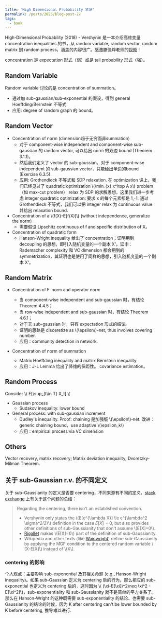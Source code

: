 ```yaml
---
title: 'High Dimensional Probability 笔记'
permalink: /posts/2025/blog-post-2/
tags:
  - book
---
```

High-Dimensional Probability (2018) - Vershynin 是一本介绍高维变量 concentration inequalities 的书，从 random variable, random vector, random matrix 到 random process，涵盖的内容很广。感激滕佳烨老师的[视频](http://www.tengjiaye.com/HDP.html)！

concentration 是 expectation 形式（弱）或是 tail probability 形式（强）。

## Random Variable

Random variable 讨论的是 concentration of summation。
- 通过加 sub-gaussian/sub-exponential 的假设，得到 general Hoeffding/Bernstein 不等式
- 应用: degree of random graph 的 bound。

## Random Vector

- Concentration of norm (dimension趋于无穷而非summation) 
  - 对于 component-wise independent and component-wise sub-gaussian 的 random vector, 可以给出 norm 的双边 bound (Theorem 3.1.1)。
  - 然后我们定义了 vector 的 sub-gaussian。对于 component-wise independent 的 sub-gaussian vector，只能给出单边的bound (Exercise 6.3.5). 
  - 应用: Grothendieck 不等式和 SDP relaxation. 在 optimization 课上，我们已经见过了 quadratic optimization \\(\min_{x} x^\top A x\\) problem （如 max-cut problem） relax 为 SDP 的求解思想，这里我们进一步考虑 integer quadratic optimization: 要求 x 的每个元素都是 1,-1. 通过Grothendieck 不等式，我们可以把 integer relax 为 continuous value 并给出 relaxation bound.
- Concentration of a \\(f(X)-E[f(X)]\\) (without independence, generalize the norm)
  - 需要假设 Lipschitz continuous of f and specific distribution of X。
- Concentration of quadratic form
  - Hanson-Wright inequality 给出了 concentration；证明用到 decoupling 的思想，即引入随机变量的一个副本 X'。延申：Rademacher complexity 和 VC dimension 都会用到的 symmetrization，其证明也是使用了同样的思想，引入随机变量的一个副本 X'。

## Random Matrix

- Concentration of F-norm and operator norm
  - 当 component-wise independent and sub-gaussian 时，有结论 Theorem 4.4.5；
  - 当 row-wise independent and sub-gaussian 时，有结论 Theorem 4.6.1；
  - 对于无 sub-gaussian 时，只有 expectation 形式的结论。
  - 证明的思路是 disceretize as \\(\epsilon\\)-net, thus involves covering number. 
  - 应用：community detection in network.

- Concentration of norm of summation
  - Matrix Hoeffding inequality and matrix Bernstein inequality
  - 应用：J-L Lemma 给出了降维的保距性。 covariance estimation。

## Random Process

Consider \\( E[\sup_{t\in T} X_t] \\)
- Gaussian process
  - Sudakov inequality: lower bound
- General process: with sub-gaussian increment
  - Dudley's inequality. Proof: chaining 是加强版 \\(\epsilon\\)-net. 改进：generic chaining bound，use adaptive \\(\epsilon_k\\)
  - 应用：empirical process via VC dimension

## Others

Vector recovery, matrix recovery; Matrix deviation inequality, Dvoretzky-Milman Theorem.

## 关于 sub-Gaussian r.v. 的不同定义
关于 sub-Gaussianity 的定义是否要 centering，不同来源有不同的定义，[stack exchange](https://math.stackexchange.com/questions/4234437/about-the-definition-of-sub-gaussian) 上有关于这个问题的总结：
> Regarding the centering, there isn't an established convention.
> - Vershynin only states the \\(E[e^{\lambda X}] \le e^{\lambda^2 \sigma^2/2}\\) definition in the case $E[X]=0$, but also provides other definitions of sub-Gaussianity that don't assume \\(E[X]=0\\).
> - [Rigollet](https://ocw.mit.edu/courses/mathematics/18-s997-high-dimensional-statistics-spring-2015/lecture-notes/MIT18_S997S15_Chapter1.pdf#page=3) makes \\(E[X]=0\\) part of the definition of sub-Gaussianity.
> - Wikipedia and other texts (like [Wainwright](https://www.stat.berkeley.edu/~mjwain/stat210b/Chap2_TailBounds_Jan22_2015.pdf#page=3)) define sub-Gaussianity by applying the MGF condition to the centered random variable \\(X-E[X]\\) instead of \\(X\\).

### centering 的影响
个人观点：主要影响 sub-exponential 及其相关命题 (e.g., Hanson-Wright inequality)。如果 sub-Gaussian 定义为 centering 后的行为，那么相应的 sub-exponential 也定义为 centering 后的，这时因为 \\( (\xi-E[\xi])^2\neq \xi^2 - E[\xi^2]\\)，sub-exponentiality 和 sub-Gaussianity 就不是简单的平方关系了。那么在 Hanson-Wright 的这种既需要 sub-exponentiality 的结论、也需要 sub-Gaussianity 的结论的时候，因为 K after centering can't be lower bounded by K before centering, 推导难以进行. 